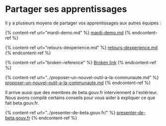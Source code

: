 # Partager ses apprentissages

Il y a plusieurs moyens de partager vos apprentissages aux autres équipes :

{% content-ref url="mardi-demo.md" %}
[mardi-demo.md](mardi-demo.md)
{% endcontent-ref %}

{% content-ref url="retours-dexperience.md" %}
[retours-dexperience.md](retours-dexperience.md)
{% endcontent-ref %}

{% content-ref url="broken-reference" %}
[Broken link](broken-reference)
{% endcontent-ref %}

{% content-ref url="../proposer-un-nouvel-outil-a-la-communaute.md" %}
[proposer-un-nouvel-outil-a-la-communaute.md](../proposer-un-nouvel-outil-a-la-communaute.md)
{% endcontent-ref %}

Il arrive aussi que des membres de beta.gouv.fr interviennent à l'extérieur. Nous avons compilé certains conseils pour vous aider à expliquer ce que fait beta.gouv.fr.

{% content-ref url="../presenter-de-beta.gouv.fr/" %}
[presenter-de-beta.gouv.fr](../presenter-de-beta.gouv.fr/)
{% endcontent-ref %}
